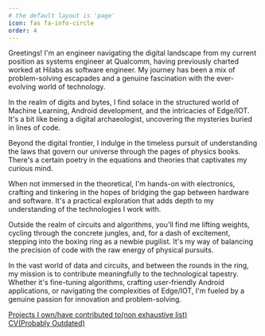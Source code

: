 ```yaml
---
# the default layout is 'page'
icon: fas fa-info-circle
order: 4
---
```



Greetings! I'm an engineer navigating the digital landscape from my current position as systems engineer at Qualcomm, having previously charted worked at Hilabs as software engineer. My journey has been a mix of problem-solving escapades and a genuine fascination with the ever-evolving world of technology.

In the realm of digits and bytes, I find solace in the structured world of Machine Learning, Android development, and the intricacies of Edge/IOT. It's a bit like being a digital archaeologist, uncovering the mysteries buried in lines of code.

Beyond the digital frontier, I indulge in the timeless pursuit of understanding the laws that govern our universe through the pages of physics books. There's a certain poetry in the equations and theories that captivates my curious mind.

When not immersed in the theoretical, I'm hands-on with electronics, crafting and tinkering in the hopes of bridging the gap between hardware and software. It's a practical exploration that adds depth to my understanding of the technologies I work with.

Outside the realm of circuits and algorithms, you'll find me lifting weights, cycling through the concrete jungles, and, for a dash of excitement, stepping into the boxing ring as a newbie pugilist. It's my way of balancing the precision of code with the raw energy of physical pursuits.

In the vast world of data and circuits, and between the rounds in the ring, my mission is to contribute meaningfully to the technological tapestry. Whether it's fine-tuning algorithms, crafting user-friendly Android applications, or navigating the complexities of Edge/IOT, I'm fueled by a genuine passion for innovation and problem-solving.

[Projects I own/have contributed to(non exhaustive list)](../projects)\
[CV(Probably Outdated)](../Union_CV.pdf)